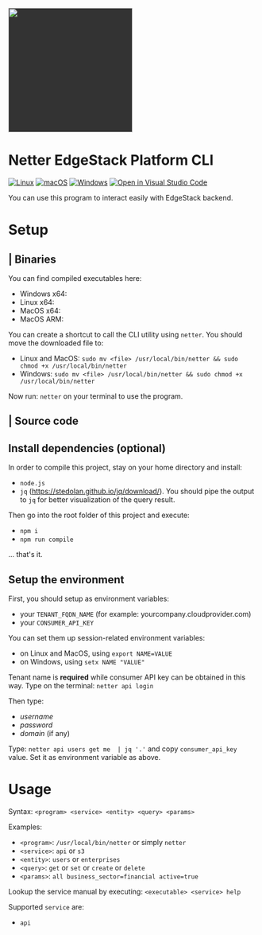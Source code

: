 [<img src="https://www.netter.io/assets/images/logo_netter_intero.png" style="width:250px;background-color:#333333">](https://www.netter.io/)

# Netter EdgeStack Platform CLI
[![Linux](https://svgshare.com/i/Zhy.svg)](https://svgshare.com/i/Zhy.svg)
[![macOS](https://svgshare.com/i/ZjP.svg)](https://svgshare.com/i/ZjP.svg)
[![Windows](https://svgshare.com/i/ZhY.svg)](https://svgshare.com/i/ZhY.svg)
[![Open in Visual Studio Code](https://open.vscode.dev/badges/open-in-vscode.svg)](https://open.vscode.dev/Naereen/badges)

You can use this program to interact easily with EdgeStack backend.

# Setup

| Binaries
---

You can find compiled executables here:
- Windows x64: 
- Linux x64: 
- MacOS x64:
- MacOS ARM:

You can create a shortcut to call the CLI utility using ```netter```. You should move the downloaded file to:
- Linux and MacOS: ```sudo mv <file> /usr/local/bin/netter && sudo chmod +x /usr/local/bin/netter```
- Windows: ```sudo mv <file> /usr/local/bin/netter && sudo chmod +x /usr/local/bin/netter```

Now run: ```netter``` on your terminal to use the program.

| Source code
----
## Install dependencies (optional)

In order to compile this project, stay on your home directory and install: 
- ```node.js```
- ```jq``` (https://stedolan.github.io/jq/download/). You should pipe the output to ```jq``` for better visualization of the query result.

Then go into the root folder of this project and execute:
- ```npm i``` 
- ```npm run compile```

... that's it.

## Setup the environment

First, you should setup as environment variables:
- your ```TENANT_FQDN_NAME``` (for example: yourcompany.cloudprovider.com)
- your ```CONSUMER_API_KEY```

You can set them up session-related environment variables:
- on Linux and MacOS, using ```export NAME=VALUE```
- on Windows, using ```setx NAME "VALUE"```

Tenant name is **required** while consumer API key can be obtained in this way. 
Type on the terminal: ```netter api login``` 

Then type:
- *username* 
- *password*
- *domain* (if any)

Type: ```netter api users get me  | jq '.'``` and copy ```consumer_api_key``` value. Set it as environment variable as above.

# Usage

Syntax: ```<program> <service> <entity> <query> <params>```

Examples: 
- ```<program>```: ```/usr/local/bin/netter``` or simply ```netter```
- ```<service>```: ```api``` or ```s3```
- ```<entity>```: ```users``` or ```enterprises```
- ```<query>```: ```get``` or ```set``` or ```create``` or ```delete```
- ```<params>```: ```all business_sector=financial active=true```

Lookup the service manual by executing: ```<executable> <service> help```

Supported ```service``` are:
- ```api```

